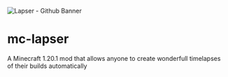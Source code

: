 ![Lapser - Github Banner](https://github.com/jagerbob/mc-lapser/assets/91737697/04e33b43-77a5-4eb1-8009-95654bb46386)
# mc-lapser
A Minecraft 1.20.1 mod that allows anyone to create wonderfull timelapses of their builds automatically
